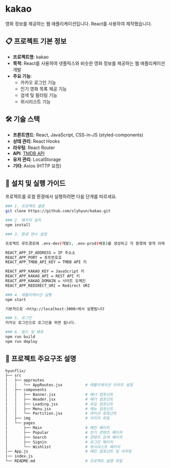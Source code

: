 # kakao

영화 정보를 제공하는 웹 애플리케이션입니다. React를 사용하여 제작했습니다.

## 📋 프로젝트 기본 정보

- **프로젝트명**: kakao
- **목적**: React를 사용하여 넷플릭스와 비슷한 영화 정보를 제공하는 웹 애플리케이션 개발
- **주요 기능**:
  - 카카오 로그인 기능
  - 인기 영화 목록 제공 기능
  - 검색 및 필터링 기능
  - 위시리스트 기능
  
## 🛠 기술 스택

- **프론트엔드**: React, JavaScript, CSS-in-JS (styled-components)
- **상태 관리**: React Hooks
- **라우팅**: React Router
- **API**: [TMDB API](https://www.themoviedb.org/documentation/api)
- **유저 관리**: LocalStorage
- **기타**: Axios (HTTP 요청)

## 🚀 설치 및 실행 가이드

프로젝트를 로컬 환경에서 실행하려면 다음 단계를 따르세요.

```bash
### 1. 프로젝트 클론
git clone https://github.com/slyhyun/kakao.git

### 2. 패키지 설치
npm install

### 3. 환경 변수 설정

프로젝트 루트경로에 .env-dev(개발), .env-prod(배포)를 생성하고 각 환경에 맞게 아래 변수 설정

REACT_APP_IP_ADDRESS = IP 주소소
REACT_APP_PORT = 포트번호호
REACT_APP_TMDB_API_KEY = TMDB API 키

REACT_APP_KAKAO_KEY = JavaScript 키
REACT_APP_KAKAO_API = REST API 키
REACT_APP_KAKAO_DOMAIN = 사이트 도메인
REACT_APP_REDIRECT_URI = Redirect URI

### 4. 애플리케이션 실행
npm start

기본적으로 <http://localhost:3000>에서 실행됩니다

### 5. 로그인
카카오 로그인으로 로그인을 하면 됩니다.

### 6. 빌드 및 배포
npm run build
npm run deploy

```

## 📂 프로젝트 주요구조 설명
```bash
hyunflix/
├── src
│   ├── approutes
│   │   └── AppRoutes.jsx          # 애플리케이션 라우트 설정
│   ├── components
│   │   ├── Banner.jsx             # 배너 컴포넌트
│   │   ├── Header.jsx             # 헤더 컴포넌트
│   │   ├── Loading.jsx            # 로딩 컴포넌트
│   │   ├── Menu.jsx               # 메뉴 컴포넌트
│   │   └── Partition.jsx          # 파티션 컴포넌트
│   ├── img                        # 이미지 파일
│   └── pages
│       ├── Main                   # 메인 페이지
│       ├── Popular                # 인기 콘텐츠 페이지
│       ├── Search                 # 콘텐츠 검색 페이지
│       ├── Signin                 # 로그인 페이지
│       └── Wishlist               # 위시리스트 페이지  
│── App.js                         # 메인 컴포넌트 및 라우팅
│── index.js                       
└── README.md                      # 프로젝트 설명 파일
```
